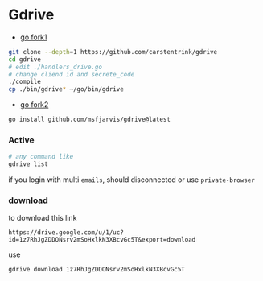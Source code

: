 # Gdrive

- [go fork1](https://github.com/carstentrink/gdrive)

```bash
git clone --depth=1 https://github.com/carstentrink/gdrive
cd gdrive
# edit ./handlers_drive.go
# change cliend id and secrete_code
./compile
cp ./bin/gdrive* ~/go/bin/gdrive
```
- [go fork2](https://github.com/msfjarvis/gdrive)
```bash
go install github.com/msfjarvis/gdrive@latest
```
### Active
```bash
# any command like
gdrive list
```
if you login with multi `emails`, should disconnected or use `private-browser`

### download
to download this link
```
https://drive.google.com/u/1/uc?id=1z7RhJgZDDONsrv2mSoHxlkN3XBcvGc5T&export=download
```
use
```
gdrive download 1z7RhJgZDDONsrv2mSoHxlkN3XBcvGc5T
```
